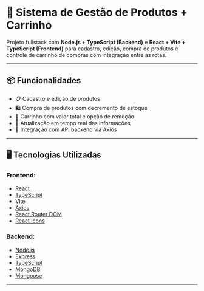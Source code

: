 # 🛒 Sistema de Gestão de Produtos + Carrinho

Projeto fullstack com **Node.js + TypeScript (Backend)** e **React + Vite + TypeScript (Frontend)** para cadastro, edição, compra de produtos e controle de carrinho de compras com integração entre as rotas.

---

## 📦 Funcionalidades

- 📋 Cadastro e edição de produtos
- 🛍️ Compra de produtos com decremento de estoque
- 🛒 Carrinho com valor total e opção de remoção
- 🔄 Atualização em tempo real das informações
- 📡 Integração com API backend via Axios


---

## 🖥️ Tecnologias Utilizadas

### Frontend:
- [React](https://reactjs.org/)
- [TypeScript](https://www.typescriptlang.org/)
- [Vite](https://vitejs.dev/)
- [Axios](https://axios-http.com/)
- [React Router DOM](https://reactrouter.com/en/main)
- [React Icons](https://react-icons.github.io/react-icons/)

### Backend:
- [Node.js](https://nodejs.org/)
- [Express](https://expressjs.com/)
- [TypeScript](https://www.typescriptlang.org/)
- [MongoDB](https://www.mongodb.com/)
- [Mongoose](https://mongoosejs.com/) 

---
